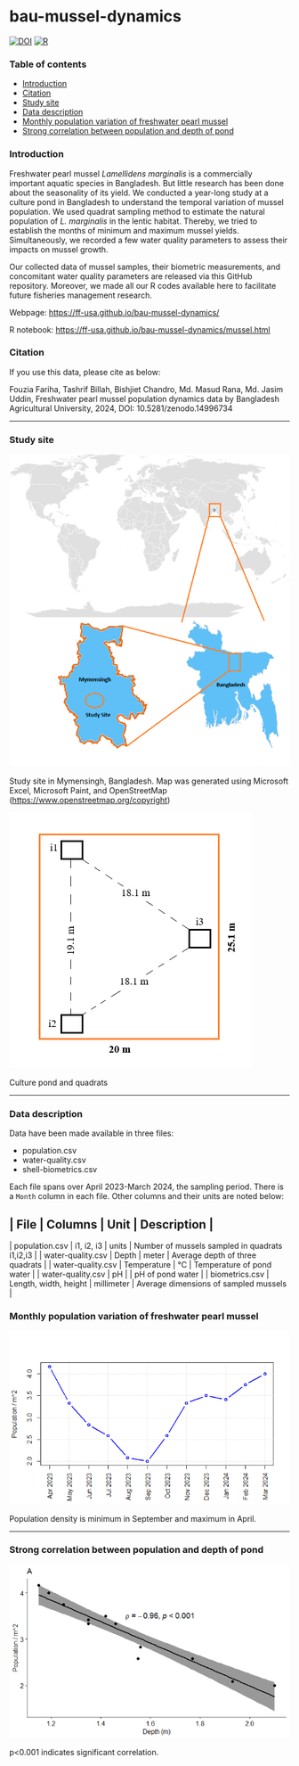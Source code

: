 # bau-mussel-dynamics

[![DOI](https://zenodo.org/badge/DOI/10.5281/zenodo.14996734.svg)](https://doi.org/10.5281/zenodo.14996734) [![R](https://img.shields.io/badge/R-4.4.2-green.svg)]()

### Table of contents

  * [Introduction](#introduction)
  * [Citation](#citation)
  * [Study site](#study-site)
  * [Data description](#data-description)
  * [Monthly population variation of freshwater pearl mussel](#monthly-population-variation-of-freshwater-pearl-mussel)
  * [Strong correlation between population and depth of pond](#strong-correlation-between-population-and-depth-of-pond)

### Introduction

Freshwater pearl mussel *Lamellidens marginalis* is a commercially
important aquatic species in Bangladesh. But little research has been
done about the seasonality of its yield. We conducted a year-long
study at a culture pond in Bangladesh to understand the temporal
variation of mussel population. We used quadrat sampling method
to estimate the natural population of *L. marginalis* in the lentic habitat.
Thereby, we tried to establish the months of minimum and maximum mussel yields.
Simultaneously, we recorded a few water quality parameters to assess their
impacts on mussel growth.

Our collected data of mussel samples, their biometric measurements, and
concomitant water quality parameters are released via this GitHub repository.
Moreover, we made all our R codes available here to facilitate future
fisheries management research.

Webpage: https://ff-usa.github.io/bau-mussel-dynamics/

R notebook: https://ff-usa.github.io/bau-mussel-dynamics/mussel.html

### Citation

If you use this data, please cite as below:

Fouzia Fariha, Tashrif Billah, Bishjiet Chandro, Md. Masud Rana, Md. Jasim Uddin, Freshwater pearl mussel population dynamics data by Bangladesh Agricultural University, 2024, DOI: 10.5281/zenodo.14996734

---

### Study site

![](canvas_6.5x8_annot.png)

Study site in Mymensingh, Bangladesh. Map was generated using Microsoft Excel, Microsoft Paint, and OpenStreetMap (https://www.openstreetmap.org/copyright)

![](pond_annot.png)

Culture pond and quadrats


---

### Data description

Data have been made available in three files:

* population.csv
* water-quality.csv
* shell-biometrics.csv

Each file spans over April 2023-March 2024, the sampling period.
There is a `Month` column in each file. Other columns and their
units are noted below:

| File | Columns | Unit | Description |
---
| population.csv | i1, i2, i3 | units | Number of mussels sampled in quadrats i1,i2,i3 |
| water-quality.csv | Depth | meter | Average depth of three quadrats |
| water-quality.csv | Temperature | °C | Temperature of pond water |
| water-quality.csv | pH | | pH of pond water |
| biometrics.csv | Length, width, height | millimeter | Average dimensions of sampled mussels |

### Monthly population variation of freshwater pearl mussel

![](population.png)

Population density is minimum in September and maximum in April.

---

### Strong correlation between population and depth of pond

![](corr_population_depth.png)

p<0.001 indicates significant correlation.
